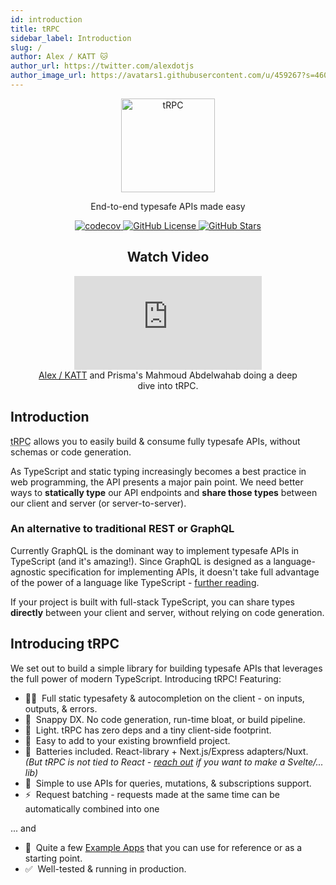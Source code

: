 ```yaml
---
id: introduction
title: tRPC
sidebar_label: Introduction
slug: /
author: Alex / KATT 🐱
author_url: https://twitter.com/alexdotjs
author_image_url: https://avatars1.githubusercontent.com/u/459267?s=460&v=4
---
```


<div align="center">
  <img src="/img/logo-text.png" alt="tRPC" height="150" />
  <p>End-to-end typesafe APIs made easy</p>
  <p>
    <a href="https://codecov.io/gh/trpc/trpc">
      <img src="https://codecov.io/gh/trpc/trpc/branch/main/graph/badge.svg?token=KPPS918B0G" alt="codecov" />
    </a> <a href="https://github.com/trpc/trpc">
      <img src="https://img.shields.io/github/license/trpc/trpc.svg?label=license&style=flat" alt="GitHub License"/>
    </a> <a href="https://github.com/trpc/trpc">
      <img src="https://img.shields.io/github/stars/trpc/trpc.svg?label=🌟%20stars&style=flat" alt="GitHub Stars"/>
    </a>
  </p>

  <h2>Watch Video</h2>
  <figure>
    <iframe src="https://www.youtube.com/embed/-_GZJ3xwYOw" title="YouTube video player" frameBorder="0" allow="accelerometer; autoplay; clipboard-write; encrypted-media; gyroscope; picture-in-picture" allowFullScreen style={{maxWidth: '100%', width: '560px', height: '315px'}}></iframe>
    <figcaption style={{ fontSize: '0.7rem' }}><a href="https://twitter.com/alexdotjs">Alex / KATT</a> and Prisma's Mahmoud Abdelwahab doing a deep dive into tRPC.</figcaption>
  </figure>
</div>

## Introduction

<abbr title="TypeScript Remote Procedure Call">tRPC</abbr> allows you to easily build & consume fully typesafe APIs, without schemas or code generation.

As TypeScript and static typing increasingly becomes a best practice in web programming, the API presents a major pain point. We need better ways to **statically type** our API endpoints and **share those types** between our client and server (or server-to-server). 

### An alternative to traditional REST or GraphQL

Currently GraphQL is the dominant way to implement typesafe APIs in TypeScript (and it's amazing!). Since GraphQL is designed as a language-agnostic specification for implementing APIs, it doesn't take full advantage of the power of a language like TypeScript - [further reading](../further/further-reading.md#relationship-to-graphql). 

If your project is built with full-stack TypeScript, you can share types **directly** between your client and server, without relying on code generation.

## Introducing tRPC

We set out to build a simple library for building typesafe APIs that leverages the full power of modern TypeScript. Introducing tRPC! Featuring:

- 🧙‍♂️&nbsp; Full static typesafety & autocompletion on the client - on inputs, outputs, & errors.
- 🐎&nbsp; Snappy DX. No code generation, run-time bloat, or build pipeline.
- 🍃&nbsp; Light. tRPC has zero deps and a tiny client-side footprint.
- 🐻&nbsp; Easy to add to your existing brownfield project.
- 🔋&nbsp; Batteries included. React-library + Next.js/Express adapters/Nuxt. _(But tRPC is not tied to React - [reach out](https://twitter.com/alexdotjs) if you want to make a Svelte/... lib)_
- 🥃&nbsp; Simple to use APIs for queries, mutations, & subscriptions support.
- ⚡️&nbsp; Request batching - requests made at the same time can be automatically combined into one

... and

- 👀&nbsp; Quite a few [Example Apps](example-apps.md) that you can use for reference or as a starting point.
- ✅&nbsp; Well-tested & running in production.

